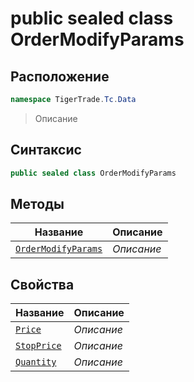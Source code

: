 
# public sealed class OrderModifyParams
## Расположение
```csharp
namespace TigerTrade.Tc.Data
```



> Описание

## Синтаксис
```csharp
public sealed class OrderModifyParams
```


## Методы
| Название | Описание |
| --- | --- |
| [`OrderModifyParams`](./OrderModifyParams.cs/Методы/OrderModifyParams.md) | *Описание* |

## Свойства
| Название | Описание |
| --- | --- |
| [`Price`](./OrderModifyParams.cs/Свойства/Price.md) | *Описание* |
| [`StopPrice`](./OrderModifyParams.cs/Свойства/StopPrice.md) | *Описание* |
| [`Quantity`](./OrderModifyParams.cs/Свойства/Quantity.md) | *Описание* |



